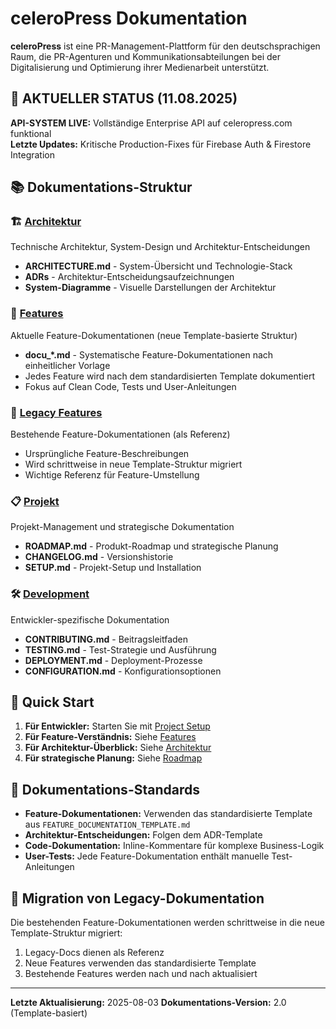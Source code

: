 # celeroPress Dokumentation

**celeroPress** ist eine PR-Management-Plattform für den deutschsprachigen Raum, die PR-Agenturen und Kommunikationsabteilungen bei der Digitalisierung und Optimierung ihrer Medienarbeit unterstützt.

## 🚀 **AKTUELLER STATUS (11.08.2025)**
**API-SYSTEM LIVE:** Vollständige Enterprise API auf celeropress.com funktional  
**Letzte Updates:** Kritische Production-Fixes für Firebase Auth & Firestore Integration

## 📚 Dokumentations-Struktur

### 🏗️ [Architektur](./architecture/)
Technische Architektur, System-Design und Architektur-Entscheidungen
- **ARCHITECTURE.md** - System-Übersicht und Technologie-Stack
- **ADRs** - Architektur-Entscheidungsaufzeichnungen
- **System-Diagramme** - Visuelle Darstellungen der Architektur

### 🎯 [Features](./features/)
Aktuelle Feature-Dokumentationen (neue Template-basierte Struktur)
- **docu_*.md** - Systematische Feature-Dokumentationen nach einheitlicher Vorlage
- Jedes Feature wird nach dem standardisierten Template dokumentiert
- Fokus auf Clean Code, Tests und User-Anleitungen

### 📁 [Legacy Features](./legacy-features/)
Bestehende Feature-Dokumentationen (als Referenz)
- Ursprüngliche Feature-Beschreibungen
- Wird schrittweise in neue Template-Struktur migriert
- Wichtige Referenz für Feature-Umstellung

### 📋 [Projekt](./project/)
Projekt-Management und strategische Dokumentation
- **ROADMAP.md** - Produkt-Roadmap und strategische Planung
- **CHANGELOG.md** - Versionshistorie
- **SETUP.md** - Projekt-Setup und Installation

### 🛠️ [Development](./development/)
Entwickler-spezifische Dokumentation
- **CONTRIBUTING.md** - Beitragsleitfaden
- **TESTING.md** - Test-Strategie und Ausführung
- **DEPLOYMENT.md** - Deployment-Prozesse
- **CONFIGURATION.md** - Konfigurationsoptionen

## 🚀 Quick Start

1. **Für Entwickler:** Starten Sie mit [Project Setup](./project/SETUP.md)
2. **Für Feature-Verständnis:** Siehe [Features](./features/)
3. **Für Architektur-Überblick:** Siehe [Architektur](./architecture/ARCHITECTURE.md)
4. **Für strategische Planung:** Siehe [Roadmap](./project/ROADMAP.md)

## 📖 Dokumentations-Standards

- **Feature-Dokumentationen:** Verwenden das standardisierte Template aus `FEATURE_DOCUMENTATION_TEMPLATE.md`
- **Architektur-Entscheidungen:** Folgen dem ADR-Template
- **Code-Dokumentation:** Inline-Kommentare für komplexe Business-Logik
- **User-Tests:** Jede Feature-Dokumentation enthält manuelle Test-Anleitungen

## 🔄 Migration von Legacy-Dokumentation

Die bestehenden Feature-Dokumentationen werden schrittweise in die neue Template-Struktur migriert:
1. Legacy-Docs dienen als Referenz
2. Neue Features verwenden das standardisierte Template
3. Bestehende Features werden nach und nach aktualisiert

---

**Letzte Aktualisierung:** 2025-08-03
**Dokumentations-Version:** 2.0 (Template-basiert)